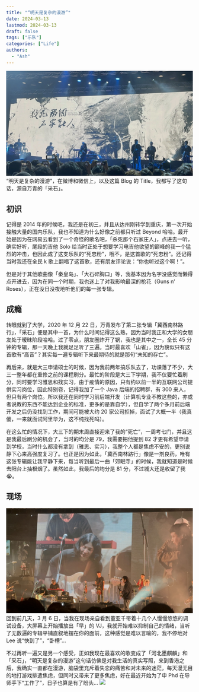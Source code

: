 ```yaml
---
title: "“明天是复杂的漫游”"
date: 2024-03-13
lastmod: 2024-03-13
draft: false
tags: ["乐队"]
categories: ["Life"]
authors:
  - "Ash"
---
```


![](header.jpg)
“明天是复杂的漫游”，在微博和微信上，以及这篇 Blog 的 Title，我都写了这句话，源自万青的「采石」。

## 初识
记得是 2014 年的时候吧，我还是在初三，并且从达州刚转学到重庆，第一次开始接触大量的国内乐队，我也不知道为什么好像之前都只听过 Beyond 哈哈。最开始是因为在网易云看到了一个奇怪的歌名吧，「杀死那个石家庄人」，点进去一听，确实好听，尾段的吉他 Solo 给当时正处于想要学习电吉他欲望的巅峰的我一个猛烈的冲击，也因此成了这支乐队的“死忠粉”，哦不，是这首歌的“死忠粉”。还记得当时我还在全民 k 歌上翻唱了这首歌，还有朋友评论说：“你也听过这个啊！”。

但是对于其他歌曲像「秦皇岛」、「大石碎胸口」等，我基本因为名字没感觉而懒得点开进去，因为在同一个时期，我也迷上了对我影响最深的枪花（Guns n‘ Roses），正在没日没夜地听他们的每一张专辑。

## 成瘾
转眼就到了大学，2020 年 12 月 22 日，万青发布了第二张专辑「冀西南林路行」，「采石」便是其中一首，为什么时间记得这么熟，因为当时我正和大学的女朋友处于暧昧阶段哈哈。过了零点，朋友圈炸开了锅，我也是其中之一，全长 45 分钟的专辑，那一天晚上我就足足听了三遍。当时最喜欢「山雀」，因为貌似只有这首歌有“高音”？其实每一遍专辑听下来最期待的就是那句“未知的存亡”。

再后来，就是大三申请硕士的时候，因为我前两年搞乐队去了，功课落了不少，大三一整年都在重修之前的课程刷分。最忙的阶段是大三下学期，我不仅要忙着刷分，同时要学习雅思和找实习，由于疫情的原因，只有约以前一半的互联网公司提供实习岗位，因此特别卷，记得我加了一个 Java 后端的招聘群，有 300 来人，但只有两个岗位。所以我还在同时学习前后端开发（计算机专业不教这些的，亦或者说教的东西不能达到企业的标准，更多的是靠自学），但自学了两个多月前后端开发之后仍没找到工作，期间可能被大约 20 家公司拒掉，面试了大概一半（我真傻，一来就面试阿里华为，这不纯找死吗）。

在这么忙的情况下，大三下的期末周直接迎来了我的“死亡”，一周考七门，并且这是我最后刷分的机会了，当时的均分是 79，我需要把他提到 82 才更有希望申请到学校，当时什么都没有拿到（雅思、实习），我整个人都是焦虑不安的，更别说静下心来高强度复习了。也正是因为如此，「冀西南林路行」像是一剂良药，唯有这张专辑能让我平静下来，每当听到最后一曲「郊眠寺」的时候，我就知道是时候去阳台上抽根烟了。虽然如此，我最后的均分是 81 分，不过城大还是收留了我 😭。

## 现场
![](1.png)
回到前几天，3 月 6 日，当我在现场亲自看到董亚千带着十几个人慢慢悠悠的调试设备，大屏幕上开始播放出「早」的 VJ，我就开始难以抑制自己的情绪，当听了无数遍的专辑平铺直叙地摆在你的面前，这种感觉是难以言喻的，我不停地对 Lee 说“快到了”，“卧槽”...

不过再听一遍又是另一个感受，正如我现在最喜欢的歌变成了「河北墨麒麟」和「采石」，“明天是复杂的漫游”这句话仿佛是对我生活的真实写照，来到香港之后，我确实一直都在漫游，脑袋里充斥着失恋的痛苦和对未来的迷茫，每天漫无目的地打游戏排遣焦虑，但同时又带来了更多焦虑，好在最近开始为了申 Phd 在导师手下“工作了”，日子也算是有了盼头...
![](2.png)
